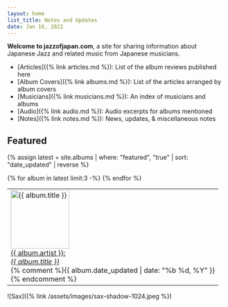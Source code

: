 ```yaml
---
layout: home
list_title: Notes and Updates
date: Jan 16, 2022
---
```

**Welcome to jazzofjapan.com**, a site for sharing information about Japanese Jazz and related music from Japanese musicians. 

* [Articles]({% link articles.md %}): List of the album reviews published here
* [Album Covers]({% link albums.md %}): List of the articles arranged by album covers
* [Musicians]({% link musicians.md %}): An index of musicians and albums
* [Audio]({% link audio.md %}): Audio excerpts for albums mentioned
* [Notes]({% link notes.md %}): News, updates, & miscellaneous notes


## Featured

{% assign latest = site.albums | where: "featured", "true" | sort: "date_updated" | reverse %}


<table>
  <tbody>
    <tr>
{% for album in latest limit:3 -%}
<td class="spotlight"><a href="{{ album.url }}"><img class="spotlight" width=135 height=135 src="/assets/images/{{ album.date | date: "%Y/%m" }}/{{ album.cover }}-180.jpeg" alt="{{ album.title }}">
<br>
{{ album.artist }}:<br><em>{{ album.title }}</em></a>
<br>
{% comment %}<span class="subtext">{{ album.date_updated | date: "%b %d, %Y" }}</span>
<br>{% endcomment %}
</td>
{% endfor %}
   </tr>
  </tbody>
</table>


![Sax]({% link /assets/images/sax-shadow-1024.jpeg %})



